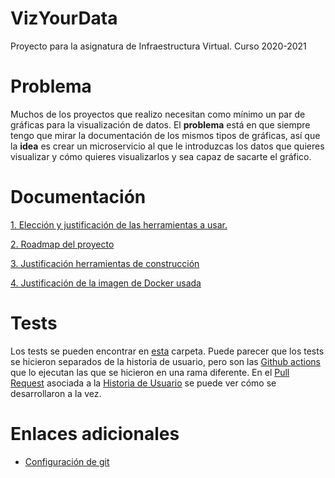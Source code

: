 # VizYourData
Proyecto para la asignatura de Infraestructura Virtual. Curso 2020-2021

# Problema

Muchos de los proyectos que realizo necesitan como mínimo un par de gráficas para la visualización de datos. 
El **problema** está en que siempre tengo que mirar la documentación de los mismos tipos de gráficas,
así que la **idea** es crear un microservicio al que le introduzcas los datos que quieres visualizar 
y cómo quieres visualizarlos y sea capaz de sacarte el gráfico.

# Documentación

[1. Elección y justificación de las herramientas a usar.](docs/herramientas.md)

[2. Roadmap del proyecto](docs/roadmap.md)

[3. Justificación herramientas de construcción](docs/herramientas_construccion.md)

[4. Justificación de la imagen de Docker usada](docs/justificacion_imagen_docker.md)


# Tests

Los tests se pueden encontrar en [esta](tests/unit) carpeta. Puede parecer que los tests se hicieron separados de la
historia de usuario, pero son las [Github actions](https://github.com/cecimerelo/VizYourData/issues/12) que lo ejecutan
las que se hicieron en una rama diferente. En el [Pull Request](https://github.com/cecimerelo/VizYourData/pull/14/files)
asociada a la [Historia de Usuario](https://github.com/cecimerelo/VizYourData/issues/13) se puede ver cómo se 
desarrollaron a la vez. 

# Enlaces adicionales

* [Configuración de git](docs/config_git.md)
